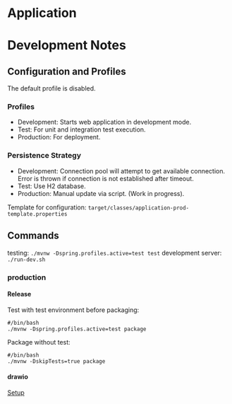 # Application

# Development Notes

## Configuration and Profiles

The default profile is disabled.

### Profiles

- Development: Starts web application in development mode.
- Test: For unit and integration test execution.
- Production: For deployment.

### Persistence Strategy

- Development: Connection pool will attempt to get available connection. Error is thrown if
  connection is not established after timeout.
- Test: Use H2 database.
- Production: Manual update via script. (Work in progress).

Template for configuration:
`target/classes/application-prod-template.properties`

## Commands

testing: `./mvnw -Dspring.profiles.active=test test`
development server: `./run-dev.sh`

### production

#### Release

Test with test environment before packaging:

```
#/bin/bash
./mvnw -Dspring.profiles.active=test package
```

Package without test:

```
#/bin/bash
./mvnw -DskipTests=true package
```

#### drawio

[Setup](https://drive.google.com/file/d/1yd69Ey0j-RO6ZtIPW1xFuWCbe2JokwJt/view?usp=sharing)